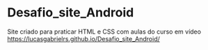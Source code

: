 # Desafio_site_Android
 Site criado para praticar HTML e CSS com aulas do curso em vídeo
 https://lucasgabrielrs.github.io/Desafio_site_Android/
